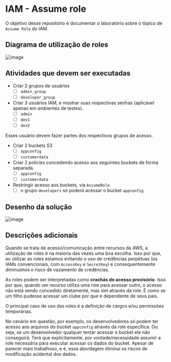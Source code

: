 # IAM - Assume role

O objetivo desse repositório é documentar o laboratório sobre o tópico de
`Assume Role` do IAM.

## Diagrama de utilização de roles

![image](https://github.com/JoseCarlosNF/aws-assume-role/assets/38339200/9a34a0be-181f-474f-be1e-a18e70ae3501)

## Atividades que devem ser executadas

- Criar 2 grupos de usuários
  - [ ] `admin_group`
  - [ ] `developer_group`

- Criar 3 usuários IAM, e mostrar suas respectivas senhas (aplicável apenas em
  ambientes de testes).
  - [ ] `admin`
  - [ ] `dev1`
  - [ ] `dev2`

Esses usuário devem fazer partes dos respectivos grupos de acesso.

- Criar 2 buckets S3
  - [ ] `appconfig`
  - [ ] `customerdata`

- Criar 2 policies concedendo acesso aos seguintes buckets de forma
      separada.
  - [ ] `appconfig`
  - [ ] `customerdata`

- Restringir acesso aos buckets, via `AssumeRole`
  - [ ] o grupo `developers` só poderá acessar o bucket `appconfig`

## Desenho da solução

![image](https://github.com/JoseCarlosNF/aws-assume-role/assets/38339200/6cabe942-f306-4686-8f29-9f5e7b895f48)

## Descrições adicionais

Quando se trata de acesso/comunicação entre recursos da AWS, a utilização de
roles é na maioria das vezes uma boa escolha. Isso por que, ao utilizar as
roles estamos evitando o uso de credências perpétuas (os IAMs convencionais,
com `AccessKey` e `SecretKey`) e consequentemente diminuímos o risco de
vazamento de credências.

As roles podem ser interpretadas como **crachás de acesso provisório**. Isso
por que, quando um recurso utiliza uma role para acessar outro, o acesso não
está sendo concedido diretamente, mas sim através da role. É como se um filho
pudesse acessar um clube por que é dependente de seus pais.

O principal caso de uso das roles é a definição de cargos e/ou permissões
temporárias.

No cenário em questão, por exemplo, os desenvolvedores só podem ter acesso aos
arquivos do bucket `appconfig` através da role específica. Ou seja, se um
desenvolvedor qualquer tentar acessar o bucket ele não conseguirá. Terá que
explicitamente, por vontade/necessidade assumir a role necessária para executar
acessar os dados do bucket. Apesar de parecer mais trabalhoso, e é, essa
abordagem diminuí os riscos de modificação acidental dos dados.
